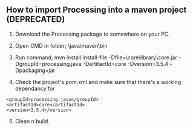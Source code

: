 ## How to import Processing into a maven project (DEPRECATED)

1. Download the Processing package to somewhere on your PC.

2. Open CMD in folder; <netbeans-folder>\java\maven\bin

3. Run command;  mvn install:install-file -Dfile=<processing-folder>\core\library\core.jar -DgroupId=processing.java -DartifactId=core -Dversion=3.5.4 -Dpackaging=jar

4. Check the project's pom.xml and make sure that there's a working dependancy for 
  ```
  <groupId>processing.java</groupId>
  <artifactId>core</artifactId>
  <version>3.5.4</version>
  ```
5. Clean n build.
